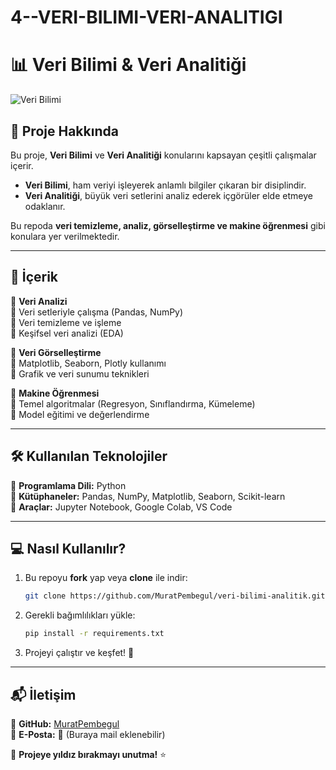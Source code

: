 # 4--VERI-BILIMI-VERI-ANALITIGI

# 📊 Veri Bilimi & Veri Analitiği

![Veri Bilimi](https://your-image-link-here.com)

## 📌 Proje Hakkında
Bu proje, **Veri Bilimi** ve **Veri Analitiği** konularını kapsayan çeşitli çalışmalar içerir. 

- **Veri Bilimi**, ham veriyi işleyerek anlamlı bilgiler çıkaran bir disiplindir.
- **Veri Analitiği**, büyük veri setlerini analiz ederek içgörüler elde etmeye odaklanır.

Bu repoda **veri temizleme, analiz, görselleştirme ve makine öğrenmesi** gibi konulara yer verilmektedir.

---

## 🚀 İçerik

📌 **Veri Analizi**  
🔹 Veri setleriyle çalışma (Pandas, NumPy)  
🔹 Veri temizleme ve işleme  
🔹 Keşifsel veri analizi (EDA)  

📌 **Veri Görselleştirme**  
🔹 Matplotlib, Seaborn, Plotly kullanımı  
🔹 Grafik ve veri sunumu teknikleri  

📌 **Makine Öğrenmesi**  
🔹 Temel algoritmalar (Regresyon, Sınıflandırma, Kümeleme)  
🔹 Model eğitimi ve değerlendirme  

---

## 🛠️ Kullanılan Teknolojiler

🔹 **Programlama Dili:** Python  
🔹 **Kütüphaneler:** Pandas, NumPy, Matplotlib, Seaborn, Scikit-learn  
🔹 **Araçlar:** Jupyter Notebook, Google Colab, VS Code  

---

## 💻 Nasıl Kullanılır?
1. Bu repoyu **fork** yap veya **clone** ile indir:
   ```bash
   git clone https://github.com/MuratPembegul/veri-bilimi-analitik.git
   ```
2. Gerekli bağımlılıkları yükle:
   ```bash
   pip install -r requirements.txt
   ```
3. Projeyi çalıştır ve keşfet! 🚀

---

## 📬 İletişim
📌 **GitHub:** [MuratPembegul](https://github.com/MuratPembegul)  
📌 **E-Posta:** 📩 (Buraya mail eklenebilir)  

🚀 **Projeye yıldız bırakmayı unutma!** ⭐
